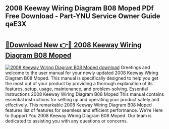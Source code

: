 ## 2008 Keeway Wiring Diagram B08 Moped PDf Free Download - Part-YNU Service Owner Guide qaE3X

# <h2><a href="http://dfmm82e.blite.top/?on=2008+Keeway+Wiring+Diagram+B08+Moped">🔗Download New 👉🔴 2008 Keeway Wiring Diagram B08 Moped</a></h2>

[![2008 Keeway Wiring Diagram B08 Moped download](https://i.imgur.com/lujVjoI.png)](http://dfmm82e.blite.top/?on=2008+Keeway+Wiring+Diagram+B08+Moped)
Greetings and welcome to the user manual for your newly updated 2008 Keeway Wiring Diagram B08 Moped. This manual is specifically designed to help you get the most out of your product by providing a thorough explanation of its features, setup, usage, maintenance, and problem-solving. Essential Instructions 2008 Keeway Wiring Diagram B08 Moped This manual contains essential instructions for setting up and operating your product safely and effectively. This remarkable 2008 Keeway Wiring Diagram B08 Moped features list of features for seamless and efficient performance. We're Here to Support You 2008 Keeway Wiring Diagram B08 Moped. Our team is dedicated to assisting you with any questions or concerns.
